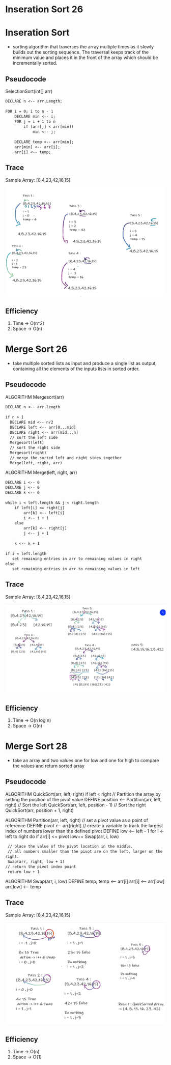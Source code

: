 # Inseration Sort 26
# Inseration Sort
-  sorting algorithm that traverses the array multiple times as it slowly builds out the sorting sequence. The traversal keeps track of the minimum value and places it in the front of the array which should be incrementally sorted.

## Pseudocode

SelectionSort(int[] arr)

    DECLARE n <-- arr.Length;

    FOR i = 0; i to n - 1  
        DECLARE min <-- i;
        FOR j = i + 1 to n
            if (arr[j] < arr[min])
                min <-- j;

        DECLARE temp <-- arr[min];
        arr[min] <-- arr[i];
        arr[i] <-- temp;


## Trace
Sample Array: [8,4,23,42,16,15]

![whiteboard](./images/blog.PNG)


## Efficiency
1. Time -> O(n^2)
2. Space -> O(n)


# Merge Sort 26
- take multiple sorted lists as input and produce a single list as output, containing all the elements of the inputs lists in sorted order.

## Pseudocode

ALGORITHM Mergesort(arr)

    DECLARE n <-- arr.length

    if n > 1
      DECLARE mid <-- n/2
      DECLARE left <-- arr[0...mid]
      DECLARE right <-- arr[mid...n]
      // sort the left side
      Mergesort(left)
      // sort the right side
      Mergesort(right)
      // merge the sorted left and right sides together
      Merge(left, right, arr)


ALGORITHM Merge(left, right, arr)

    DECLARE i <-- 0
    DECLARE j <-- 0
    DECLARE k <-- 0

    while i < left.length && j < right.length
        if left[i] <= right[j]
            arr[k] <-- left[i]
            i <-- i + 1
        else
            arr[k] <-- right[j]
            j <-- j + 1

        k <-- k + 1

    if i = left.length
       set remaining entries in arr to remaining values in right
    else
       set remaining entries in arr to remaining values in left


## Trace
Sample Array: [8,4,23,42,16,15]

![whiteboard](./images/blog27.PNG)


## Efficiency
1. Time -> O(n log n)
2. Space -> O(n)



# Merge Sort 28
- take an array and two values one for low and one for high to compare the values and return sorted array

## Pseudocode

ALGORITHM QuickSort(arr, left, right)
    if left < right
        // Partition the array by setting the position of the pivot value
        DEFINE position <-- Partition(arr, left, right)
        // Sort the left
        QuickSort(arr, left, position - 1)
        // Sort the right
        QuickSort(arr, position + 1, right)

ALGORITHM Partition(arr, left, right)
    // set a pivot value as a point of reference
    DEFINE pivot <-- arr[right]
    // create a variable to track the largest index of numbers lower than the defined pivot
    DEFINE low <-- left - 1
    for i <- left to right do
        if arr[i] <= pivot
            low++
            Swap(arr, i, low)

     // place the value of the pivot location in the middle.
     // all numbers smaller than the pivot are on the left, larger on the right.
     Swap(arr, right, low + 1)
    // return the pivot index point
     return low + 1

ALGORITHM Swap(arr, i, low)
    DEFINE temp;
    temp <-- arr[i]
    arr[i] <-- arr[low]
    arr[low] <-- temp


## Trace
Sample Array: [8,4,23,42,16,15]

![whiteboard](./images/blog28.PNG)


## Efficiency
1. Time -> O(n)
2. Space -> O{1)

